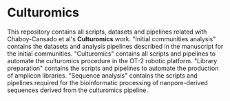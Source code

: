 # Culturomics

This repository contains all scripts, datasets and pipelines related with Chaboy-Cansado et al's __Culturomics__ work. "Initial communities analysis" contains the datasets and analysis pipelines described in the manuscript for the initial communities. "Culturomics" contains all scripts and pipelines to automate the culturomics procedure in the OT-2 robotic platform. "Library preparation" contains the scripts and pipelines to automate the production of amplicon libraries. "Sequence analysis" contains the scripts and pipelines required for the bioinformatic processing of nanpore-derived sequences derived from the culturomics pipeline.



<!--

Explicación general del proceso


1- Cultumorics
2-MinIon seq
3-Demultiplex
4-Consensus
...

Test data
-->